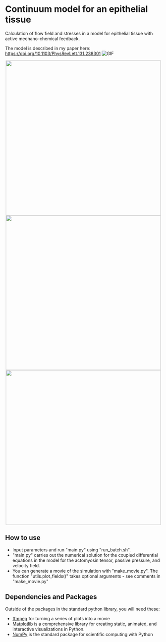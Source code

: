 # Continuum model for an epithelial tissue
Calculation of flow field and stresses in a model for epithelial tissue with active mechano-chemical feedback. 

The model is described in my paper here: https://doi.org/10.1103/PhysRevLett.131.238301 
![GIF](https://github.com/aondoyima/mechano-chemical-model/blob/main/mov_oscstate_6x6.gif)
<p align="middle">
  <img src="https://github.com/aondoyima/mechano-chemical-model/blob/main/mov_oscstate_gmdotxx.gif" width="500" />
  <img src="https://github.com/aondoyima/mechano-chemical-model/blob/main/mov_oscstate_gmdotyy.gif" width="500" /> 
  <img src="https://github.com/aondoyima/mechano-chemical-model/blob/main/mov_oscstate_vel.gif" width="500" />
</p>

## How to use
- Input parameters and run "main.py" using "run_batch.sh". 
- "main.py" carries out the numerical solution for the coupled differential equations in the model for the actomyosin tensor, passive pressure, and velocity field.
- You can generate a movie of the simulation with "make_movie.py". The function "utils.plot_fields()" takes optional arguments - see comments in "make_movie.py"

## Dependencies and Packages
Outside of the packages in the standard python library, you will need these:
- [ffmpeg](https://ffmpeg.org/) for turning a series of plots into a movie
- [Matplotlib](https://matplotlib.org/) is a comprehensive library for creating static, animated, and interactive visualizations in Python.
- [NumPy](https://numpy.org/) is the standard package for scientific computing with Python
